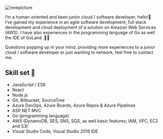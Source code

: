 ![newpicture](https://user-images.githubusercontent.com/56343426/167093954-97f40432-48b7-4743-8fb7-3fd9a71954e1.png)

I’m a human-oriented and keen junior cloud / software developer, hello!👋 
I’ve gained my experience in an agile software development, full stack development and cloud deployment of a solution on Amazon Web Services (AWS). I have also experiences in the programming language of Go as well the IDE of GoLand. 👩‍💻 

Questions popping up in your mind, providing more experiences to a junior cloud / software developer or just wanting to network, feel free to contact me.

  ## Skill set 🦄
         
- JavaScript / ES6 
- React
- Node.js
- Git, Bitbucket, SourceTree
- Azure DevOps, Azure Boards, Azure Repos & Azure Pipelines
- ASP.NET MVC
- Go (programming language)
- AWS (DynamoDB, SES, SNS, SQS, as well basic features; IAM, VPC, EC2 and S3)
- Visual Studio Code, Visual Studio 2019 IDE

